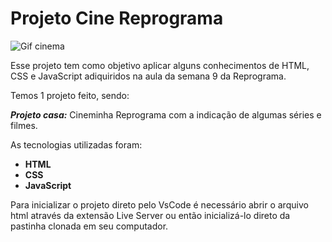 # Projeto Cine Reprograma

![Gif cinema](https://media0.giphy.com/media/6pJNYBYSMFod2/giphy.gif)

Esse projeto tem como objetivo aplicar alguns conhecimentos de HTML, CSS e JavaScript adiquiridos na aula da semana 9 da Reprograma.

Temos 1 projeto feito, sendo:

***Projeto casa:*** Cineminha Reprograma com a indicação de algumas séries e filmes.

As tecnologias utilizadas foram:

* **HTML**
* **CSS**
* **JavaScript**

Para inicializar o projeto direto pelo VsCode é necessário abrir o arquivo html através da extensão Live Server ou então inicializá-lo direto da pastinha clonada em seu computador.